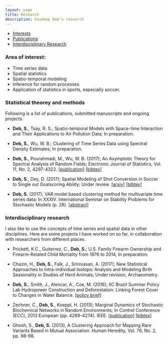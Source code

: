 ```yaml
---
layout: page
title: Research
description: Soudeep Deb's research
---
```


<div class="navbar">
    <div class="navbar-inner">
        <ul class="nav">
            <li><a href="#interest">Interests</a></li>
            <li><a href="#articles">Publications</a></li>
            <li><a href="#others">Interdisciplinary Research</a></li>
        </ul>
    </div>
</div>

### <a name="interest"></a>Area of interest: 

- Time series data 
- Spatial statistics 
- Spatio-temporal modeling 
- Inference for random processes
- Application of statistics in sports, especially soccer.

### <a name="articles"></a>Statistical theorey and methods

Following is a list of publications, submitted manuscripts and ongoing projects.

- **Deb, S.**, Tsay, R. S.; Spatio-temporal Models with Space-time Interaction and Their Applications to Air Pollution Data; In preparation. 

- **Deb, S.**, Wu, W. B.; Clustering of Time Series Data using Spectral Density Estimates; In preparation.

- **Deb, S.**, Pourahmadi, M., Wu, W. B. (2017); An Asymptotic Theory for Spectral Analysis of Random Fields;  Electronic Journal of Statistics, Vol. 11, No. 2, 4297-4322. [[publication]](https://projecteuclid.org/euclid.ejs/1510563632) [[bibtex]](https://scholar.googleusercontent.com/scholar.bib?q=info:JX5Fn-M7U2sJ:scholar.google.com/&output=citation&scisig=AAGBfm0AAAAAWhXkzu49eKsh3bm7_-tywu4mo7oiPCD4&scisf=4&ct=citation&cd=-1&hl=en)

- **Deb, S.**, Dey, D. (2017); Spatial Modeling of Shot Conversion in Soccer to Single out Goalscoring Ability; Under review. [[arxiv]](https://arxiv.org/abs/1702.05662) [[bibtex]](https://scholar.googleusercontent.com/scholar.bib?q=info:wrMoFuFT4hEJ:scholar.google.com/&output=citation&scisig=AAGBfm0AAAAAWhXlGv0fi-aiYw52RwwA0dFbp1Nf-dDj&scisf=4&ct=citation&cd=-1&hl=en)

- **Deb, S.** (2017); VAR model based clustering method for multivariate time series data; In XXXIV. International Seminar on Stability Problems for Stochastic Models (p. 28). [[abstract]](https://arato.inf.unideb.hu/isspsm2017/docs/abstbookb5_2017.pdf#page=40)

### <a name="others"></a>Interdisciplinary research

I also like to use the concepts of time series and spatial data in other disciplines. Here are some projects I have worked on so far, in collaboration with researchers from different places.

- Prickett, K.C., Guiterrez, C., **Deb, S.**; U.S. Family Firearm Ownership and Firearm-Related Child Mortality from 1976 to 2014, In preparation.

- Chazin, H., **Deb, S.**, Falk, J., Srinivasan, A. (2017); New Statistical Approaches to Intra-individual Isotopic Analysis and Modeling Birth Seasonality in Studies of Herd Animals; Under revision, Archaeometry.

- **Deb, S.**, Smith, J., Alencar, A., Coe, M. (2016); IIC Brazil Summer Policy Lab Hydropower Construction and Deforestation: Linking Forest Cover to Changes in Water Balance. [[policy brief]](http://whrc.org/wp-content/uploads/2016/09/PB_Hydropower_Construction_and_Deforestation.pdf)

- Zechner, C., **Deb, S.**, Koeppl, H. (2013); Marginal Dynamics of Stochastic Biochemical Networks in Random Environments; In Control Conference (ECC), 2013 European (pp. 4269-4274). IEEE. [[publication]](http://ieeexplore.ieee.org/xpls/icp.jsp?arnumber=6669606) [[bibtex]](https://scholar.googleusercontent.com/scholar.bib?q=info:pXP2EYLUcnsJ:scholar.google.com/&output=citation&scisig=AAGBfm0AAAAAWhXlUAYPCx-Yum1cnD1QPYpWHG0IZ_D7&scisf=4&ct=citation&cd=-1&hl=en)

- Ghosh, S., **Deb, S.** (2013), A Clustering Approach for Mapping Rare Variants Based in Mutual Association. Human Heredity, Vol. 76, No. 2, pp. 98-98. 


